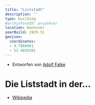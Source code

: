 ```yaml
---
title: "Liststadt"
description: ''
type: building
#archinformID: projekte/
location: Hannover
yearBuild: 1929-31
geojson:
  coordinates:
  - 9.7880461
  - 52.4020301
---
```


* Entworfen von [Adolf Falke](/tags/Adolf-Falke)

# Die Liststadt in der...
* [Wikipedia](https://de.wikipedia.org/wiki/Liststadt)
